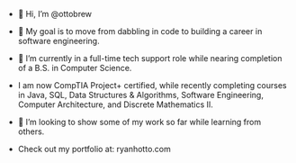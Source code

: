 - 👋 Hi, I’m @ottobrew
- 👀 My goal is to move from dabbling in code to building a career in software engineering.
- 🌱 I’m currently in a full-time tech support role while nearing completion of a B.S. in Computer Science.  
-    I am now CompTIA Project+ certified, while recently completing courses in Java, SQL, Data Structures & Algorithms, Software Engineering, Computer Architecture, and Discrete Mathematics II.
- 💞️ I’m looking to show some of my work so far while learning from others.

- Check out my portfolio at:  ryanhotto.com

<!---
ottobrew/ottobrew is a ✨ special ✨ repository because its `README.md` (this file) appears on your GitHub profile.
You can click the Preview link to take a look at your changes.
--->
